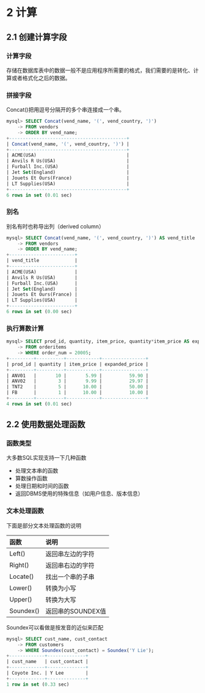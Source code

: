 # 2 计算

## 2.1 创建计算字段

### 计算字段

存储在数据库表中的数据一般不是应用程序所需要的格式，我们需要的是转化、计算或者格式化之后的数据。

### 拼接字段

Concat()把用逗号分隔开的多个串连接成一个串。

```sql
mysql> SELECT Concat(vend_name, '(', vend_country, ')')
    -> FROM vendors
    -> ORDER BY vend_name;
+-------------------------------------------+
| Concat(vend_name, '(', vend_country, ')') |
+-------------------------------------------+
| ACME(USA)                                 |
| Anvils R Us(USA)                          |
| Furball Inc.(USA)                         |
| Jet Set(England)                          |
| Jouets Et Ours(France)                    |
| LT Supplies(USA)                          |
+-------------------------------------------+
6 rows in set (0.01 sec)
```

### 别名

别名有时也称导出列（derived column）

```sql
mysql> SELECT Concat(vend_name, '(', vend_country, ')') AS vend_title
    -> FROM vendors
    -> ORDER BY vend_name;
+------------------------+
| vend_title             |
+------------------------+
| ACME(USA)              |
| Anvils R Us(USA)       |
| Furball Inc.(USA)      |
| Jet Set(England)       |
| Jouets Et Ours(France) |
| LT Supplies(USA)       |
+------------------------+
6 rows in set (0.00 sec)
```

### 执行算数计算

```sql
mysql> SELECT prod_id, quantity, item_price, quantity*item_price AS expanded_price 
    -> FROM orderitems
    -> WHERE order_num = 20005;
+---------+----------+------------+----------------+
| prod_id | quantity | item_price | expanded_price |
+---------+----------+------------+----------------+
| ANV01   |       10 |       5.99 |          59.90 |
| ANV02   |        3 |       9.99 |          29.97 |
| TNT2    |        5 |      10.00 |          50.00 |
| FB      |        1 |      10.00 |          10.00 |
+---------+----------+------------+----------------+
4 rows in set (0.01 sec)
```

## 2.2 使用数据处理函数

### 函数类型

大多数SQL实现支持一下几种函数

- 处理文本串的函数
- 算数操作函数
- 处理日期和时间的函数
- 返回DBMS使用的特殊信息（如用户信息、版本信息）

### 文本处理函数

下面是部分文本处理函数的说明

| 函数        | 说明           |
| :-------- | :----------- |
| Left()    | 返回串左边的字符     |
| Right()   | 返回串右边的字符     |
| Locate()  | 找出一个串的子串     |
| Lower()   | 转换为小写        |
| Upper()   | 转换为大写        |
| Soundex() | 返回串的SOUNDEX值 |

Soundex可以看做是按发音的近似来匹配

```sql
mysql> SELECT cust_name, cust_contact
    -> FROM customers
    -> WHERE Soundex(cust_contact) = Soundex('Y Lie');
+-------------+--------------+
| cust_name   | cust_contact |
+-------------+--------------+
| Coyote Inc. | Y Lee        |
+-------------+--------------+
1 row in set (0.33 sec)
```


